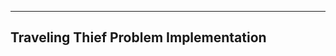 ---------------------------------------------------
Traveling Thief Problem Implementation
---------------------------------------------------


